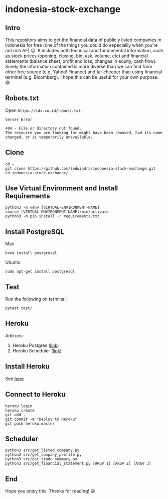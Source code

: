 # indonesia-stock-exchange

## Intro

This repository aims to get the financial data of publicly listed companies in Indonesia for free (one of the things you could do especiallly when you're not rich AF) :stuck_out_tongue_closed_eyes:. It includes both technical and fundamental information, such as stock prices (opening, closing, bid, ask, volume, etc) and financial statements (balance sheet, profit and loss, changes in equity, cash flow). Surely the information contained is more diverse than we can find from other free source (e.g. Yahoo! Finance) and far cheaper than using financial terminal (e.g. Bloomberg). I hope this can be useful for your own purpose. :smile:

## Robots.txt

Open `https://idx.co.id/robots.txt`:

```
Server Error

404 - File or directory not found.
The resource you are looking for might have been removed, had its name changed, or is temporarily unavailable.
```

## Clone

```
cd ~
git clone https://github.com/ledwindra/indonesia-stock-exchange.git
cd indonesia-stock-exchange/
```

## Use Virtual Environment and Install Requirements

```
python3 -m venv [VIRTUAL-ENVIRONMENT-NAME]
source [VIRTUAL-ENVIRONMENT-NAME]/bin/activate
python3 -m pip install -r requirements.txt
```

## Install PostgreSQL

Mac

```
brew install postgresql
```

Ubuntu

```
sudo apt-get install postgresql
```

## Test

Run the following on terminal:

```
pytest test/
```

## Heroku

Add ons:

1. Heroku Postgres ([link](https://elements.heroku.com/addons/heroku-postgresql))
2. Heroku Scheduler ([link](https://elements.heroku.com/addons/scheduler))

## Install Heroku

See [here](https://devcenter.heroku.com/articles/heroku-cli)

## Connect to Heroku

```
heroku login
heroku create
git add .
git commit -m "Deploy to Heroku"
git push heroku master
```

## Scheduler

```
python3 src/get_listed_company.py
python3 src/get_company_profile.py
python3 src/get_trade_summary.py
python3 src/get_financial_statement.py [ARGV 1] [ARGV 2] [ARGV 3]
```

## End
Hope you enjoy this. Thanks for reading! :smile:
